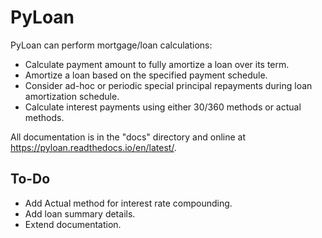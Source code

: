 # PyLoan

PyLoan can perform mortgage/loan calculations:

* Calculate payment amount to fully amortize a loan over its term.
* Amortize a loan based on the specified payment schedule.
* Consider ad-hoc or periodic special principal repayments during loan amortization schedule.
* Calculate interest payments using either 30/360 methods or actual methods.

All documentation is in the "docs" directory and online at https://pyloan.readthedocs.io/en/latest/.

## To-Do

* Add Actual method for interest rate compounding.
* Add loan summary details.
* Extend documentation.
